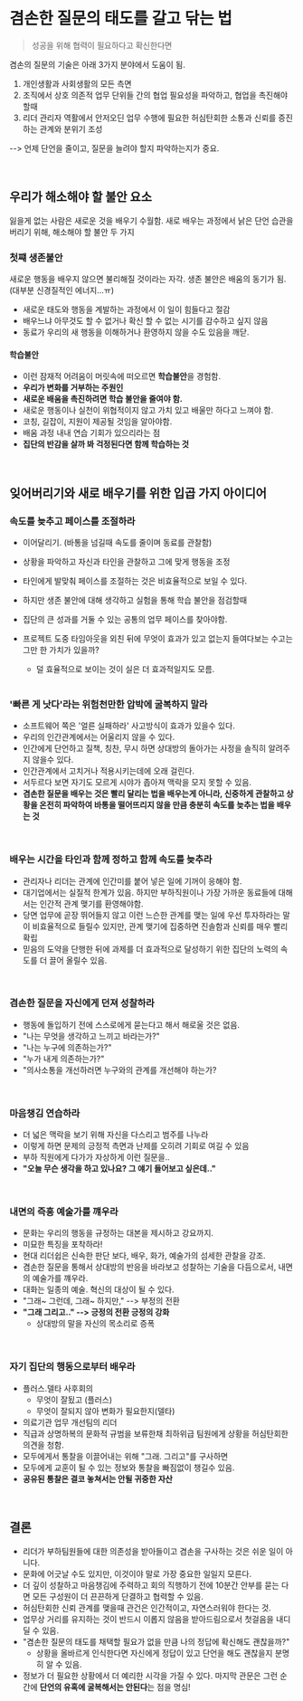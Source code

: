 # 겸손한 질문의 태도를 갈고 닦는 법

> 성공을 위해 협력이 필요하다고 확신한다면

겸손의 질문의 기술은 아래 3가지 분야에서 도움이 됨.

1. 개인생활과 사회생활의 모든 측면
2. 조직에서 상호 의존적 업무 단위들 간의 협업 필요성을 파악하고, 협업을 촉진해야 할때
3. 리더 관리자 역활에서 안저오딘 업무 수행에 필요한 허심탄회한 소통과 신뢰를 증진하는 관계와 분위기 조성

--> 언제 단언을 줄이고, 질문을 늘려야 할지 파악하는지가 중요.

<br />

## 우리가 해소해야 할 불안 요소

잃을게 없는 사람은 새로운 것을 배우기 수월함.
새로 배우는 과정에서 낡은 단언 습관을 버리기 위해, 해소해야 할 불안 두 가지

### 첫쨰 생존불안

새로운 행동을 배우지 않으면 불리해질 것이라는 자각. 생존 불안은 배움의 동기가 됨. (대부분 신경질적인 에너지...ㅠ)

- 새로운 태도와 행동을 계발하는 과정에서 이 일이 힘들다고 절감
- 배우느냐 아무것도 할 수 없거나 확신 할 수 없는 시기를 감수하고 싶지 않음
- 동료가 우리의 새 행동을 이해하거나 환영하지 않을 수도 있음을 깨닫.

#### 학습불안

- 이런 잠재적 어려움이 머릿속에 떠오르면 **학습불안**을 경험함.
- **우리가 변화를 거부하는 주원인**
- **새로운 배움을 촉진하려면 학습 불안을 줄여야 함.**
- 새로운 행동이나 실천이 위협적이지 않고 가치 있고 배울만 하다고 느껴야 함.
- 코칭, 길잡이, 지원이 제공될 것임을 알아야함.
- 배움 과정 내내 연습 기회가 있으리라는 점
- **집단의 반감을 살까 봐 걱정된다면 함께 학습하는 것**

<br />

## 잊어버리기와 새로 배우기를 위한 입곱 가지 아이디어

### 속도를 늦추고 페이스를 조절하라

- 이어달리기. (바통을 넘길때 속도를 줄이며 동료를 관찰함)
- 상황을 파악하고 자신과 타인을 관찰하고 그에 맞게 행동을 조정
- 타인에게 발맞춰 페이스를 조절하는 것은 비효율적으로 보일 수 있다.
- 하지만 생존 불안에 대해 생각하고 실험을 통해 학습 불안을 점검할때
- 집단의 큰 성과를 거둘 수 있는 공통의 업무 페이스를 찾아야함.
- 프로젝트 도중 타임아웃을 외친 뒤에 무엇이 효과가 있고 없는지 들여다보는 수고는 그만 한 가치가 있을까?

  - 덜 효율적으로 보이는 것이 실은 더 효과적일지도 모름.

  <br />

### '빠른 게 낫다'라는 위험천만한 압박에 굴복하지 말라

- 소프트웨어 쪽은 '얼른 실패하라' 사고방식이 효과가 있을수 있다.
- 우리의 인간관계에서는 어울리지 않을 수 있다.
- 인간에게 단언하고 질책, 칭찬, 무시 하면 상대방의 돌아가는 사정을 솔직히 알려주지 않을수 있다.
- 인간관계에서 고치거나 적용시키는데에 오래 걸린다.
- 서두르다 보면 자기도 모르게 시야가 좁아져 맥락을 모지 못할 수 있음.
- **겸손한 질문을 배우는 것은 빨리 달리는 법을 배우는게 아니라, 신중하게 관찰하고 상황을 온전히 파악하여 바통을 떨어뜨리지 않을 만큼 충분히 속도를 늦추는 법을 배우는 것**

<br />

### 배우는 시간을 타인과 함께 정하고 함께 속도를 늦추라

- 관리자나 리더는 관계에 인간미를 붙어 넣은 일에 기꺼이 응해야 함.
- 대기업에서는 실질적 한계가 있음. 하지만 부하직원이나 가장 가까운 동료들에 대해서는 인간적 관계 맺기를 환영해야함.
- 당면 업무에 곧장 뛰어들지 않고 이런 느슨한 관계를 맺는 일에 우선 투자하라는 말이 비효율적으로 들릴수 있지만, 관계 맺기에 집중하면 진솔함과 신뢰를 매우 빨리 확립
- 믿음의 도약을 단행한 뒤에 과제를 더 효과적으로 달성하기 위한 집단의 노력의 속도를 더 끌어 올릴수 있음.

<br />

### 겸손한 질문을 자신에게 던져 성찰하라

- 행동에 돌입하기 전에 스스로에게 묻는다고 해서 해로울 것은 없음.
- "나는 무엇을 생각하고 느끼고 바라는가?"
- "나는 누구에 의존하는가?"
- "누가 내게 의존하는가?"
- "의사소통을 개선하러면 누구와의 관계를 개선해야 하는가?

<br />

### 마음챙김 연습하라

- 더 넓은 맥락을 보기 위해 자신을 다스리고 범주를 나누라
- 이렇게 하면 문제의 긍정적 측면과 난제를 오히려 기회로 여길 수 있음
- 부하 직원에게 다가가 자상하게 이런 질문을..
- **"오늘 무슨 생각을 하고 있나요? 그 얘기 들어보고 싶은데.."**

<br />

### 내면의 즉흥 예술가를 꺠우라

- 문화는 우리의 행동을 규정하는 대본을 제시하고 강요까지.
- 미묘한 특징을 포착하라!
- 현대 리더쉽은 신속한 판단 보다, 배우, 화가, 예술가의 섬세한 관찰을 강조.
- 겸손한 질문을 통해서 상대방의 반응을 바라보고 성찰하는 기술을 다듬으로서, 내면의 예술가를 꺠우라.
- 대화는 일종의 예술. 혁신의 대상이 될 수 있다.
- "그래~ 그런데, 그래~ 하지만," --> 부정의 전환
- **"그래 그리고.." --> 긍정의 전환 긍정의 강화**
  - 상대방의 말을 자신의 목소리로 증폭

<br />

### 자기 집단의 행동으로부터 배우라

- 플러스.델타 사후회의
  - 무엇이 잘됬고 (플러스)
  - 무엇이 잘되지 않아 변화가 필요한지(델타)
- 의료기관 업무 개선팀의 리더
- 직급과 상명하복의 문화적 규범을 보류한채 최하위급 팀원에게 상황을 허심탄회한 의견을 청함.
- 모두에게서 통찰을 이끌어내는 위해 "그래. 그리고"를 구사하면
- 모두에게 교훈이 될 수 있는 정보와 통찰을 빠짐없이 챙길수 있음.
- **공유된 통찰은 결코 놓쳐서는 안될 귀중한 자산**

<br />

## 결론

- 리더가 부하팀원들에 대한 의존성을 받아들이고 겸손을 구사하는 것은 쉬운 일이 아니다.
- 문화에 어긋날 수도 있지만, 이것이야 말로 가장 중요한 일일지 모른다.
- 더 깊이 성찰하고 마음챙김에 주력하고 회의 직행하기 전에 10분간 안부를 묻는 다면 모든 구성원이 더 끈끈하게 단결하고 협력할 수 있음.
- 허심탄회한 신뢰 관계를 맺을때 관건은 인간적이고, 자연스러워야 한다는 것.
- 업무상 거리를 유지하는 것이 반드시 이롭지 않음을 받아드림으로서 첫걸음을 내디딜 수 있음.
- "겸손한 질문의 태도를 채택할 필요가 없을 만큼 나의 정답에 확신해도 괜찮을까?"
  - 상황을 올바르게 인식한다면 자신에게 정답이 있고 단언을 해도 괜찮을지 분명히 알 수 있음.
- 정보가 더 필요한 상황에서 더 예리한 시각을 가질 수 있다. 마지막 관문은 그런 순간에 **단언의 유혹에 굴복해서는 안된다**는 점을 명심!
